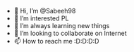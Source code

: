 - 👋 Hi, I’m @Sabeeh98
- 👀 I’m interested PL
- 🌱 I’m always learning new things
- 💞️ I’m looking to collaborate on Internet
- 📫 How to reach me :D:D:D:D

<!---
Sabeeh98/Sabeeh98 is a ✨ special ✨ repository because its `README.md` (this file) appears on your GitHub profile.
You can click the Preview link to take a look at your changes.
--->
